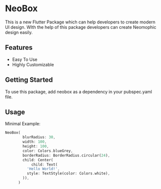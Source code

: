 # NeoBox

This is a new Flutter Package which can help developers to create modern UI design. WIth the help of this package developers can create Neomophic design easily.

## Features

 - Easy To Use
 - Highly Customizable 

## Getting Started

To use this package, add neobox as a dependency in your pubspec.yaml file.

## Usage

Minimal Example:

``` dart
NeoBox(
        blurRadius: 30,
        width: 100,
        height: 100,
        color: Colors.blueGrey,
        borderRadius: BorderRadius.circular(24),
        child: Center(
            child: Text(
          'Hello World!',
          style: TextStyle(color: Colors.white),
        )),
      )
```
